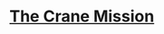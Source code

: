 # [The Crane Mission](https://education.lego.com/en-us/lessons/spike-competition-ready/the-crane-mission)
